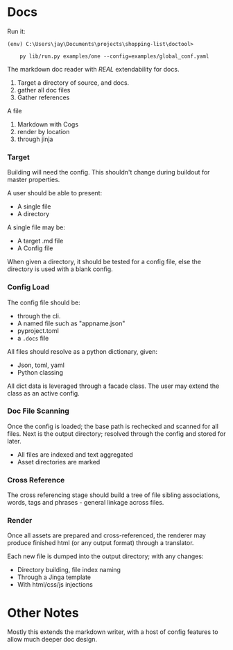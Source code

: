 # Docs

Run it:


    (env) C:\Users\jay\Documents\projects\shopping-list\doctool>

        py lib/run.py examples/one --config=examples/global_conf.yaml

The markdown doc reader with _REAL_ extendability for docs.

1. Target a directory of source, and docs.
2. gather all doc files
3. Gather references

A file

1. Markdown with Cogs
2. render by location
3. through jinja


### Target

Building will need the config. This shouldn't change during buildout for master
properties.

A user should be able to present:

+ A single file
+ A directory

A single file may be:

+ A target .md file
+ A Config file

When given a directory, it should be tested for a config file, else the directory
is used with a blank config.

### Config Load

The config file should be:

+ through the cli.
+ A named file such as "appname.json"
+ pyproject.toml
+ a `.docs` file

All files should resolve as a python dictionary, given:

+ Json, toml, yaml
+ Python classing

All dict data is leveraged through a facade class. The user may extend the class
as an active config.

### Doc File Scanning

Once the config is loaded; the base path is rechecked and scanned for all files.
Next is the output directory; resolved through the config and stored for later.

+ All files are indexed and text aggregated
+ Asset directories are marked

### Cross Reference

The cross referencing stage should build a tree of file sibling associations, words,
tags and phrases - general linkage across files.


### Render

Once all assets are prepared and cross-referenced, the renderer may produce finished
html (or any output format) through a translator.

Each new file is dumped into the output directory; with any changes:

+ Directory building, file index naming
+ Through a Jinga template
+ With html/css/js injections


# Other Notes

Mostly this extends the markdown writer, with a host of config features to allow
much deeper doc design.
